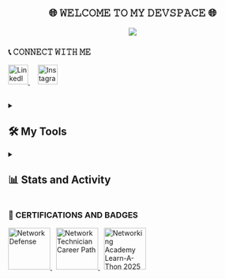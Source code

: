 <div align="center">

  <h2>🌐 𝚆𝙴𝙻𝙲𝙾𝙼𝙴 𝚃𝙾 𝙼𝚈 𝙳𝙴𝚅𝚂𝙿𝙰𝙲𝙴 🌐</h2>
  
  <p align="center">
    <img 
    src="https://readme-typing-svg.herokuapp.com?font=Courier+New&pause=1000&color=20C20E&center=true&width=440&height=45&vCenter=true&size=35&lines=𝙳𝚎𝚟𝚎𝚕𝚘𝚙𝚎𝚛+Software;𝙲𝚢𝚋𝚎𝚛𝚜𝚎𝚌𝚞𝚛𝚒𝚝𝚢+Analyst" 
    />
  </p>
</div>


### 📞 𝙲𝙾𝙽𝙽𝙴𝙲𝚃 𝚆𝙸𝚃𝙷 𝙼𝙴

<p> 
    <a href="https://linkedin.com/in/matpssnt"> 
        <img
        alt="LinkedIn"
        title="LinkedIn"
        src="https://raw.githubusercontent.com/rahuldkjain/github-profile-readme-generator/master/src/images/icons/Social/linked-in-alt.svg"
        width="40"
        /> 
    </a>
    &#8287;&#8287;&#8287;
    <a href="https://instagram.com/teushcp_"> 
        <img
        alt="Instagram"
        title="Instagram"
        src="https://raw.githubusercontent.com/rahuldkjain/github-profile-readme-generator/master/src/images/icons/Social/instagram.svg"
        width="40"
        /> 
    </a> 
</p>


</br>

<details>
    <summary><h2>🛠️ My Tools</h2></summary>
    
<h3>👨🏻‍💻 Programming and Markup Languages</h3>

<img alt="Java" src="https://custom-icon-badges.demolab.com/badge/Java-007396.svg?logo=java&logoColor=white">
    <img alt="HTML" src="https://img.shields.io/badge/HTML-E34F26.svg?logo=html5&logoColor=white">
    <img alt="CSS" src="https://img.shields.io/badge/CSS-1572B6.svg?logo=css3&logoColor=white">
      <img alt="JavaScript" src="https://img.shields.io/badge/JavaScript-F7DF1E.svg?logo=javascript&logoColor=black">
      <img alt="Node.js" src="https://img.shields.io/badge/Node.js-43853D.svg?logo=node.js&logoColor=white">
    
<h3>🧰 Frameworks and Librabries</h3>

<img alt="React.js" src="https://img.shields.io/badge/React.js-222222.svg?logo=react&logoColor=00d8ff">

<h3>🗄️ Databases and Cloud Hosting</h3>

<img alt="MySQL" src="https://custom-icon-badges.demolab.com/badge/MySQL-4479A1.svg?logo=mysql&style=flat&logoColor=white">
      <img alt="SQLite" src="https://custom-icon-badges.demolab.com/badge/SQLite-003b57?logo=sqlite&style=flat&logoColor=0f80cc">

<h3>⚙️ Software and Tools</h3>

<img alt="Git" src="https://custom-icon-badges.demolab.com/badge/Git-f1502f.svg?logo=git&style=flat&logoColor=white">
    <img alt="Linux" src="https://custom-icon-badges.demolab.com/badge/Linux-black.svg?logo=linux&style=flat&logoColor=white">
    <img alt="IntelliJ" src="https://custom-icon-badges.demolab.com/badge/IntelliJ-a82731?logo=jetbrains&style=flat&logoColor=white">
    <img alt="VsCode" src="https://custom-icon-badges.demolab.com/badge/Visual Studio Code-blue?logo=visualstudiocode&style=flat&logoColor=white">

</details>

<details> 
  <summary><h2>📊 Stats and Activity</h2></summary>

  <h3>🔥 Streak Stats</h3>

<p align="center"> 
    <img 
    src="https://github-readme-streak-stats.herokuapp.com/?user=matpssnt&theme=dark&hide_border=true&short_numbers=true" alt="matpssnt's Streak" 
    />
</p>

<h3>💻 GitHub Profile Stats</h3>

<p align="center">
    <img
    src="https://github-readme-stats.vercel.app/api?username=matpssnt&show_icons=true&theme=github_dark&&hide_border=true&count_private=true&include_all_commits=true" alt="matpssnt's Github Stats" 
    /> 
    <img 
    src="https://github-readme-stats.vercel.app/api/top-langs/?username=matpssnt&layout=compact&theme=github_dark&hide_border=true" alt="matpssnt's Top Linguagens" 
    />
</p>

</details>

### 📜 CERTIFICATIONS AND BADGES

<p>
  <a href="https://www.credly.com/badges/4493dd64-d89c-459f-b673-1fecfbdfb238/public_url">
    <img 
    src="https://images.credly.com/size/220x220/images/51526f76-711b-4caf-b04d-27f89512b112/NetworkDefense_v1_091721.png" 
    width="85" 
    alt="Network Defense">
  </a>
  &#8287;
  <a href="https://www.credly.com/badges/28297ed7-e653-422a-a95f-49ce26b75a44/public_url">
    <img 
    src="https://images.credly.com/images/978f88dc-c247-4093-9d39-6efac3651297/image.png" 
    width="85" 
    alt="Network Technician Career Path">
  </a>
  &#8287;
  <a href="https://www.credly.com/badges/0ba076de-530f-40bb-989f-7f3360232d13/public_url">
    <img 
    src="https://images.credly.com/images/8bf3e17f-1982-4539-a1f7-ba85c749407a/blob" 
    width="85" 
    alt="Networking Academy Learn-A-Thon 2025">
  </a>
</p>
